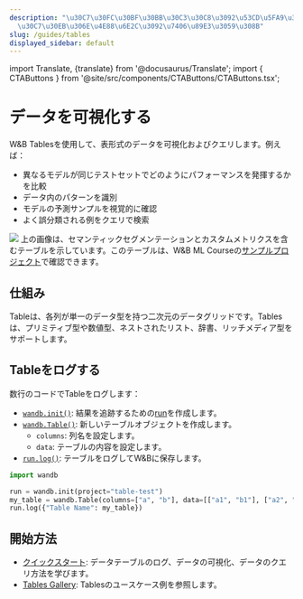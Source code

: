 ```yaml
---
description: "\u30C7\u30FC\u30BF\u30BB\u30C3\u30C8\u3092\u53CD\u5FA9\u3057\u3001\u30E2\
  \u30C7\u30EB\u306E\u4E88\u6E2C\u3092\u7406\u89E3\u3059\u308B"
slug: /guides/tables
displayed_sidebar: default
---
```

import Translate, {translate} from '@docusaurus/Translate';
import { CTAButtons } from '@site/src/components/CTAButtons/CTAButtons.tsx';

# データを可視化する

<CTAButtons productLink="https://wandb.ai/wandb/examples/reports/AlphaFold-ed-Proteins-in-W-B-Tables--Vmlldzo4ODc0MDc" colabLink="https://colab.research.google.com/github/wandb/examples/blob/master/colabs/datasets-predictions/W%26B_Tables_Quickstart.ipynb"/>

W&B Tablesを使用して、表形式のデータを可視化およびクエリします。例えば：

* 異なるモデルが同じテストセットでどのようにパフォーマンスを発揮するかを比較
* データ内のパターンを識別
* モデルの予測サンプルを視覚的に確認
* よく誤分類される例をクエリで検索

![](/images/data_vis/tables_sample_predictions.png)
上の画像は、セマンティックセグメンテーションとカスタムメトリクスを含むテーブルを示しています。このテーブルは、W&B ML Courseの[サンプルプロジェクト](https://wandb.ai/av-team/mlops-course-001)で確認できます。

## 仕組み

Tableは、各列が単一のデータ型を持つ二次元のデータグリッドです。Tablesは、プリミティブ型や数値型、ネストされたリスト、辞書、リッチメディア型をサポートします。

## Tableをログする

数行のコードでTableをログします：

- [`wandb.init()`](../../ref/python/init.md): 結果を追跡するための[run](../runs/intro.md)を作成します。
- [`wandb.Table()`](../../ref/python/data-types/table.md): 新しいテーブルオブジェクトを作成します。
  - `columns`: 列名を設定します。
  - `data`: テーブルの内容を設定します。
- [`run.log()`](../../ref/python/log.md): テーブルをログしてW&Bに保存します。

```python showLineNumbers
import wandb

run = wandb.init(project="table-test")
my_table = wandb.Table(columns=["a", "b"], data=[["a1", "b1"], ["a2", "b2"]])
run.log({"Table Name": my_table})
```

## 開始方法
* [クイックスタート](./tables-walkthrough.md): データテーブルのログ、データの可視化、データのクエリ方法を学びます。
* [Tables Gallery](./tables-gallery.md): Tablesのユースケース例を参照します。